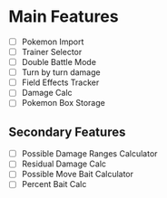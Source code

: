 # Main Features
- [ ] Pokemon Import
- [ ] Trainer Selector
- [ ] Double Battle Mode
- [ ] Turn by turn damage
- [ ] Field Effects Tracker
- [ ] Damage Calc
- [ ] Pokemon Box Storage
## Secondary Features
- [ ] Possible Damage Ranges Calculator
- [ ] Residual Damage Calc
- [ ] Possible Move Bait Calculator
- [ ] Percent Bait Calc
